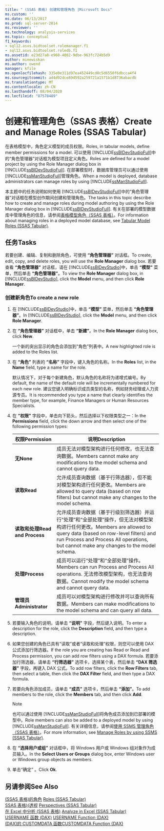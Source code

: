 ```yaml
---
title: " (SSAS 表格) 创建和管理角色 |Microsoft Docs"
ms.custom: ''
ms.date: 06/13/2017
ms.prod: sql-server-2014
ms.reviewer: ''
ms.technology: analysis-services
ms.topic: conceptual
f1_keywords:
- sql12.asvs.bidtoolset.rolemanager.f1
- sql12.asvs.bidtoolset.roledb.f1
ms.assetid: e23d27a8-e968-4082-9dbe-963fc724b5d9
author: minewiskan
ms.author: owend
manager: kfile
ms.openlocfilehash: 335e0e311d97ea452449cd0c5d6550f6dbcca4f4
ms.sourcegitcommit: ad4d92dce894592a259721a1571b1d8736abacdb
ms.translationtype: MT
ms.contentlocale: zh-CN
ms.lasthandoff: 08/04/2020
ms.locfileid: "87578489"
---
```

# <a name="create-and-manage-roles-ssas-tabular"></a><span data-ttu-id="3e853-102">创建和管理角色（SSAS 表格）</span><span class="sxs-lookup"><span data-stu-id="3e853-102">Create and Manage Roles (SSAS Tabular)</span></span>
  <span data-ttu-id="3e853-103">在表格模型中，角色定义模型的成员权限。</span><span class="sxs-lookup"><span data-stu-id="3e853-103">Roles, in tabular models, define member permissions for a model.</span></span> <span data-ttu-id="3e853-104">可以使用 [!INCLUDE[ssBIDevStudioFull](../../includes/ssbidevstudiofull-md.md)]中的“角色管理器”对话框为模型项目定义角色。</span><span class="sxs-lookup"><span data-stu-id="3e853-104">Roles are defined for a model project by using the Role Manager dialog box in [!INCLUDE[ssBIDevStudioFull](../../includes/ssbidevstudiofull-md.md)].</span></span> <span data-ttu-id="3e853-105">在部署模型时，数据库管理员可以通过使用 [!INCLUDE[ssManStudioFull](../../includes/ssmanstudiofull-md.md)]管理角色。</span><span class="sxs-lookup"><span data-stu-id="3e853-105">When a model is deployed, database administrators can manage roles by using [!INCLUDE[ssManStudioFull](../../includes/ssmanstudiofull-md.md)].</span></span>  
  
 <span data-ttu-id="3e853-106">本主题中的任务说明如何使用 [!INCLUDE[ssBIDevStudioFull](../../includes/ssbidevstudiofull-md.md)]中的“角色管理器”对话框在模型创作期间创建和管理角色。</span><span class="sxs-lookup"><span data-stu-id="3e853-106">The tasks in this topic describe how to create and manage roles during model authoring by using the Role Manager dialog box in [!INCLUDE[ssBIDevStudioFull](../../includes/ssbidevstudiofull-md.md)].</span></span> <span data-ttu-id="3e853-107">有关在部署的模型数据库中管理角色的信息，请参阅[表格模型角色（SSAS 表格）](roles-ssas-tabular.md)。</span><span class="sxs-lookup"><span data-stu-id="3e853-107">For information about managing roles in a deployed model database, see [Tabular Model Roles &#40;SSAS Tabular&#41;](roles-ssas-tabular.md).</span></span>  
  
## <a name="tasks"></a><span data-ttu-id="3e853-108">任务</span><span class="sxs-lookup"><span data-stu-id="3e853-108">Tasks</span></span>  
 <span data-ttu-id="3e853-109">若要创建、编辑、复制和删除角色，可使用 **“角色管理器”** 对话框。</span><span class="sxs-lookup"><span data-stu-id="3e853-109">To create, edit, copy, and delete roles, you will use the **Role Manager** dialog box.</span></span> <span data-ttu-id="3e853-110">若要查看 **“角色管理器”** 对话框，请在 [!INCLUDE[ssBIDevStudio](../../includes/ssbidevstudio-md.md)]中，单击 **“模型”** 菜单，然后单击 **“角色管理器”**。</span><span class="sxs-lookup"><span data-stu-id="3e853-110">To view the **Role Manager** dialog box, in [!INCLUDE[ssBIDevStudio](../../includes/ssbidevstudio-md.md)], click the **Model** menu, and then click **Role Manager**.</span></span>  
  
###  <a name="to-create-a-new-role"></a><a name="bkmk_new_role"></a><span data-ttu-id="3e853-111">创建新角色</span><span class="sxs-lookup"><span data-stu-id="3e853-111">To create a new role</span></span>  
  
1.  <span data-ttu-id="3e853-112">在 [!INCLUDE[ssBIDevStudio](../../includes/ssbidevstudio-md.md)]中，单击 **“模型”** 菜单，然后单击 **“角色管理器”**。</span><span class="sxs-lookup"><span data-stu-id="3e853-112">In [!INCLUDE[ssBIDevStudio](../../includes/ssbidevstudio-md.md)], click the **Model** menu, and then click **Role Manager**.</span></span>  
  
2.  <span data-ttu-id="3e853-113">在 **“角色管理器”** 对话框中，单击 **“新建”**。</span><span class="sxs-lookup"><span data-stu-id="3e853-113">In the **Role Manager** dialog box, click **New**.</span></span>  
  
     <span data-ttu-id="3e853-114">一个新的突出显示的角色会添加到“角色”列表中。</span><span class="sxs-lookup"><span data-stu-id="3e853-114">A new highlighted role is added to the Roles list.</span></span>  
  
3.  <span data-ttu-id="3e853-115">在 **“角色”** 列表的 **“名称”** 字段中，键入角色的名称。</span><span class="sxs-lookup"><span data-stu-id="3e853-115">In the **Roles** list, in the **Name** field, type a name for the role.</span></span>  
  
     <span data-ttu-id="3e853-116">默认情况下，对于每个新建角色，默认角色的名称将为递增式编号。</span><span class="sxs-lookup"><span data-stu-id="3e853-116">By default, the name of the default role will be incrementally numbered for each new role.</span></span> <span data-ttu-id="3e853-117">建议您键入明确标识成员类型的名称，例如财务经理或人力资源专员。</span><span class="sxs-lookup"><span data-stu-id="3e853-117">It is recommended you type a name that clearly identifies the member type, for example, Finance Managers or Human Resources Specialists.</span></span>  
  
4.  <span data-ttu-id="3e853-118">在 **“权限”** 字段中，单击向下箭头，然后选择以下权限类型之一：</span><span class="sxs-lookup"><span data-stu-id="3e853-118">In the **Permissions** field, click the down arrow and then select one of the following permission types:</span></span>  
  
    |<span data-ttu-id="3e853-119">权限</span><span class="sxs-lookup"><span data-stu-id="3e853-119">Permission</span></span>|<span data-ttu-id="3e853-120">说明</span><span class="sxs-lookup"><span data-stu-id="3e853-120">Description</span></span>|  
    |----------------|-----------------|  
    |<span data-ttu-id="3e853-121">**无**</span><span class="sxs-lookup"><span data-stu-id="3e853-121">**None**</span></span>|<span data-ttu-id="3e853-122">成员无法对模型架构进行任何修改，也无法查询数据。</span><span class="sxs-lookup"><span data-stu-id="3e853-122">Members cannot make any modifications to the model schema and cannot query data.</span></span>|  
    |<span data-ttu-id="3e853-123">**读取**</span><span class="sxs-lookup"><span data-stu-id="3e853-123">**Read**</span></span>|<span data-ttu-id="3e853-124">允许成员查询数据（基于行筛选器），但不能对模型架构进行任何更改。</span><span class="sxs-lookup"><span data-stu-id="3e853-124">Members are allowed to query data (based on row filters) but cannot make any changes to the model schema.</span></span>|  
    |<span data-ttu-id="3e853-125">**读取和处理**</span><span class="sxs-lookup"><span data-stu-id="3e853-125">**Read and Process**</span></span>|<span data-ttu-id="3e853-126">允许成员查询数据（基于行级别筛选器）并运行“处理”和“全部处理”操作，但无法对模型架构进行任何更改。</span><span class="sxs-lookup"><span data-stu-id="3e853-126">Members are allowed to query data (based on row-level filters) and run Process and Process All operations, but cannot make any changes to the model schema.</span></span>|  
    |<span data-ttu-id="3e853-127">**处理**</span><span class="sxs-lookup"><span data-stu-id="3e853-127">**Process**</span></span>|<span data-ttu-id="3e853-128">成员可以运行“处理”和“全部处理”操作。</span><span class="sxs-lookup"><span data-stu-id="3e853-128">Members can run Process and Process All operations.</span></span> <span data-ttu-id="3e853-129">无法修改模型架构，也无法查询数据。</span><span class="sxs-lookup"><span data-stu-id="3e853-129">Cannot modify the model schema and cannot query data.</span></span>|  
    |<span data-ttu-id="3e853-130">**管理员**</span><span class="sxs-lookup"><span data-stu-id="3e853-130">**Administrator**</span></span>|<span data-ttu-id="3e853-131">成员可以对模型架构进行修改并可以查询所有数据。</span><span class="sxs-lookup"><span data-stu-id="3e853-131">Members can make modifications to the model schema and can query all data.</span></span>|  
  
5.  <span data-ttu-id="3e853-132">若要输入角色的说明，请单击 **“说明”** 字段，然后键入说明。</span><span class="sxs-lookup"><span data-stu-id="3e853-132">To enter a description for the role, click the **Description** field, and then type a description.</span></span>  
  
6.  <span data-ttu-id="3e853-133">如果您创建的角色已具有“读取”或者“读取和处理”权限，则您可以使用 DAX 公式添加行筛选器。</span><span class="sxs-lookup"><span data-stu-id="3e853-133">If the role you are creating has Read or Read and Process permission, you can add row filters using a DAX formula.</span></span> <span data-ttu-id="3e853-134">若要添加行筛选器，请单击 **“行筛选器”** 选项卡，选择某个表，然后单击 **“DAX 筛选器”** 字段，再键入 DAX 公式。</span><span class="sxs-lookup"><span data-stu-id="3e853-134">To add row filters, click the **Row Filters** tab, then select a table, then click the **DAX Filter** field, and then type a DAX formula.</span></span>  
  
7.  <span data-ttu-id="3e853-135">若要向角色添加成员，请单击 **“成员”** 选项卡，然后单击 **“添加”**。</span><span class="sxs-lookup"><span data-stu-id="3e853-135">To add members to the role, click the **Members** tab, and then click **Add**.</span></span>  
  
    > [!NOTE]  
    >  <span data-ttu-id="3e853-136">也可以通过使用 [!INCLUDE[ssManStudioFull](../../includes/ssmanstudiofull-md.md)]将角色成员添加到已部署的模型中。</span><span class="sxs-lookup"><span data-stu-id="3e853-136">Role members can also be added to a deployed model by using [!INCLUDE[ssManStudioFull](../../includes/ssmanstudiofull-md.md)].</span></span> <span data-ttu-id="3e853-137">有关详细信息，请参阅[使用 SSMS 管理角色（SSAS 表格）](manage-roles-by-using-ssms-ssas-tabular.md)。</span><span class="sxs-lookup"><span data-stu-id="3e853-137">For more information, see [Manage Roles by using SSMS &#40;SSAS Tabular&#41;](manage-roles-by-using-ssms-ssas-tabular.md).</span></span>  
  
8.  <span data-ttu-id="3e853-138">在 **“选择用户或组”** 对话框中，将 Windows 用户或 Windows 组对象作为成员输入。</span><span class="sxs-lookup"><span data-stu-id="3e853-138">In the **Select Users or Groups** dialog box, enter Windows user or Windows group objects as members.</span></span>  
  
9. <span data-ttu-id="3e853-139">单击“确定” 。</span><span class="sxs-lookup"><span data-stu-id="3e853-139">Click **Ok**.</span></span>  
  
## <a name="see-also"></a><span data-ttu-id="3e853-140">另请参阅</span><span class="sxs-lookup"><span data-stu-id="3e853-140">See Also</span></span>  
 <span data-ttu-id="3e853-141">[&#40;SSAS 表格&#41;的角色](roles-ssas-tabular.md) </span><span class="sxs-lookup"><span data-stu-id="3e853-141">[Roles &#40;SSAS Tabular&#41;](roles-ssas-tabular.md) </span></span>  
 <span data-ttu-id="3e853-142">[SSAS 表格&#41;&#40;透视](perspectives-ssas-tabular.md) </span><span class="sxs-lookup"><span data-stu-id="3e853-142">[Perspectives &#40;SSAS Tabular&#41;](perspectives-ssas-tabular.md) </span></span>  
 <span data-ttu-id="3e853-143">[在 Excel 中分析 &#40;SSAS 表格&#41;](analyze-in-excel-ssas-tabular.md) </span><span class="sxs-lookup"><span data-stu-id="3e853-143">[Analyze in Excel &#40;SSAS Tabular&#41;](analyze-in-excel-ssas-tabular.md) </span></span>  
 <span data-ttu-id="3e853-144">[USERNAME 函数 &#40;DAX&#41;](/dax/username-function-dax) </span><span class="sxs-lookup"><span data-stu-id="3e853-144">[USERNAME Function &#40;DAX&#41;](/dax/username-function-dax) </span></span>  
 [<span data-ttu-id="3e853-145">&#40;DAX&#41;的 CUSTOMDATA 函数</span><span class="sxs-lookup"><span data-stu-id="3e853-145">CUSTOMDATA Function &#40;DAX&#41;</span></span>](/dax/customdata-function-dax)  
  
  
